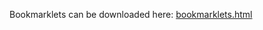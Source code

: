 Bookmarklets can be downloaded here: [bookmarklets.html](https://panoz7.github.io/spellingbee/bookmarklets.html)